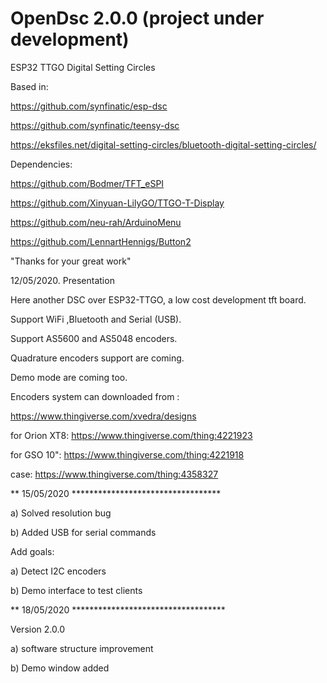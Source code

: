 # OpenDsc 2.0.0 (project under development)
ESP32 TTGO Digital Setting  Circles 

Based in:

https://github.com/synfinatic/esp-dsc

https://github.com/synfinatic/teensy-dsc

https://eksfiles.net/digital-setting-circles/bluetooth-digital-setting-circles/

Dependencies:

https://github.com/Bodmer/TFT_eSPI

https://github.com/Xinyuan-LilyGO/TTGO-T-Display

https://github.com/neu-rah/ArduinoMenu

https://github.com/LennartHennigs/Button2

"Thanks for your great work"

12/05/2020. Presentation

Here another DSC over ESP32-TTGO, a low cost development tft board.

Support WiFi ,Bluetooth and Serial (USB).

Support AS5600 and AS5048 encoders. 

Quadrature encoders support are coming.

Demo mode are coming too.

Encoders system can downloaded from :

https://www.thingiverse.com/xvedra/designs

for Orion XT8:  https://www.thingiverse.com/thing:4221923

for GSO 10":    https://www.thingiverse.com/thing:4221918

case:           https://www.thingiverse.com/thing:4358327

** 15/05/2020 **********************************

a) Solved resolution bug

b) Added USB for serial commands


Add goals:

a) Detect I2C encoders

b) Demo interface to test clients

** 18/05/2020 ***********************************

Version 2.0.0

a) software structure improvement

b) Demo window added

